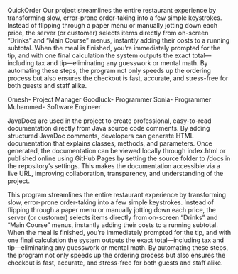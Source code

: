 QuickOrder
Our project streamlines the entire restaurant experience by transforming slow, error-prone order-taking into a few simple keystrokes. Instead of flipping through a paper menu or manually jotting down each price, the server (or customer) selects items directly from on-screen “Drinks” and “Main Course” menus, instantly adding their costs to a running subtotal. When the meal is finished, you’re immediately prompted for the tip, and with one final calculation the system outputs the exact total—including tax and tip—eliminating any guesswork or mental math. By automating these steps, the program not only speeds up the ordering process but also ensures the checkout is fast, accurate, and stress-free for both guests and staff alike.

Omesh- Project Manager 
Goodluck- Programmer 
Sonia- Programmer
Muhammed- Software Engineer




JavaDocs are used in the project to create professional, easy-to-read documentation directly from Java source code comments. By adding structured JavaDoc comments, developers can generate HTML documentation that explains classes, methods, and parameters. Once generated, the documentation can be viewed locally through index.html or published online using GitHub Pages by setting the source folder to /docs in the repository’s settings. This makes the documentation accessible via a live URL, improving collaboration, transparency, and understanding of the project.





This program streamlines the entire restaurant experience by transforming slow, error-prone order-taking into a few simple keystrokes. Instead of flipping through a paper menu or manually jotting down each price, the server (or customer) selects items directly from on-screen “Drinks” and “Main Course” menus, instantly adding their costs to a running subtotal. When the meal is finished, you’re immediately prompted for the tip, and with one final calculation the system outputs the exact total—including tax and tip—eliminating any guesswork or mental math. By automating these steps, the program not only speeds up the ordering process but also ensures the checkout is fast, accurate, and stress-free for both guests and staff alike.
